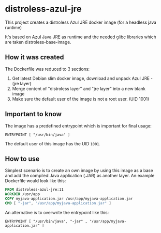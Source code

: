 # distroless-azul-jre

This project creates a distroless Azul JRE docker image (for a headless java runtime)

It's based on Azul Java JRE as runtime and the needed glibc libraries which are taken distroless-base-image.

## How it was created

The Dockerfile was reduced to 3 sections:

1. Get latest Debian slim docker image, download and unpack Azul JRE - (jre layer)
2. Merge content of "distroless layer" and "jre layer" into a new blank image
3. Make sure the default user of the image is not a root user. (UID 1001)

## Important to know

The image has a predefined entrypoint which is important for final usage:

`ENTRYPOINT [ "/usr/bin/java" ]`

The default user of this image has the UID `1001`.

## How to use

Simplest scenario is to create an own image by using this image as a base and add the compiled Java application (.JAR) as another layer.
An example Dockerfile would look like this:

```Dockerfile
FROM distroless-azul-jre:11
WORKDIR /usr/app
COPY myjava-application.jar /usr/app/myjava-application.jar
CMD [ "-jar", "/usr/app/myjava-application.jar" ]
```

An alternative is to overwrite the entrypoint like this:

`ENTRYPOINT [ "/usr/bin/java", "-jar" , "/usr/app/myjava-application.jar" ]`
